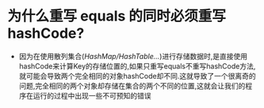 # 为什么重写 equals 的同时必须重写 hashCode?
- 因为在使用散列集合(*HashMap/HashTable...*)进行存储数据时,是直接使用hashCode来计算Key的存储位置的,如果只重写equals不重写hashCode方法,就可能会导致两个完全相同的对象hashCode却不同.这就导致了一个很离奇的问题,完全相同的两个对象却存储在集合的两个不同的位置,这就会让我们的程序在运行的过程中出现一些不可预知的错误